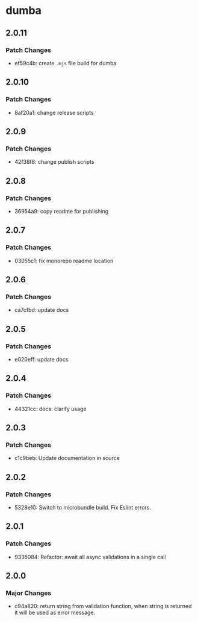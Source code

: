 # dumba

## 2.0.11

### Patch Changes

- ef59c4b: create `.mjs` file build for dumba

## 2.0.10

### Patch Changes

- 8af20a1: change release scripts

## 2.0.9

### Patch Changes

- 42f38f8: change publish scripts

## 2.0.8

### Patch Changes

- 36954a9: copy readme for publishing

## 2.0.7

### Patch Changes

- 03055c1: fix monorepo readme location

## 2.0.6

### Patch Changes

- ca7cfbd: update docs

## 2.0.5

### Patch Changes

- e020eff: update docs

## 2.0.4

### Patch Changes

- 44321cc: docs: clarify usage

## 2.0.3

### Patch Changes

- c1c9beb: Update documentation in source

## 2.0.2

### Patch Changes

- 5328e10: Switch to microbundle build.
  Fix Eslint errors.

## 2.0.1

### Patch Changes

- 9335084: Refactor: await all async validations in a single call

## 2.0.0

### Major Changes

- c94a820: return string from validation function, when string is returned
  it will be used as error message.
